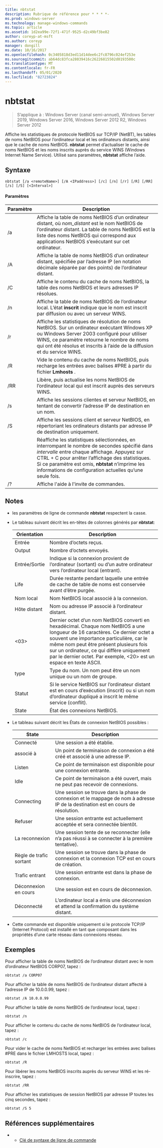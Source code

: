 ```yaml
---
title: nbtstat
description: Rubrique de référence pour * * * *-
ms.prod: windows-server
ms.technology: manage-windows-commands
ms.topic: article
ms.assetid: 1d2ea99e-72f1-471f-9525-d2c49bf3be82
author: coreyp-at-msft
ms.author: coreyp
manager: dongill
ms.date: 10/16/2017
ms.openlocfilehash: 0c3405818d3ed11d14dee6c2fc8796c024ef253e
ms.sourcegitcommit: ab64dc83fca28039416c26226815502d0193500c
ms.translationtype: MT
ms.contentlocale: fr-FR
ms.lasthandoff: 05/01/2020
ms.locfileid: "82723824"
---
```

# <a name="nbtstat"></a>nbtstat

> S’applique à : Windows Server (canal semi-annuel), Windows Server 2019, Windows Server 2016, Windows Server 2012 R2, Windows Server 2012

Affiche les statistiques de protocole NetBIOS sur TCP/IP (NetBT), les tables de noms NetBIOS pour l’ordinateur local et les ordinateurs distants, ainsi que le cache de noms NetBIOS. **nbtstat** permet d’actualiser le cache de noms NetBIOS et les noms inscrits auprès du service WINS (Windows Internet Name Service). Utilisé sans paramètres, **nbtstat** affiche l’aide. 

## <a name="syntax"></a>Syntaxe

```
nbtstat [/a <remoteName>] [/A <IPaddress>] [/c] [/n] [/r] [/R] [/RR] [/s] [/S] [<Interval>]
```

#### <a name="parameters"></a>Paramètres

|    Paramètre    |                                                                                                                         Description                                                                                                                         |
|-----------------|-------------------------------------------------------------------------------------------------------------------------------------------------------------------------------------------------------------------------------------------------------------|
| /a<remoteName> |    Affiche la table de noms NetBIOS d’un ordinateur distant, où *nom_distant* est le nom NetBIOS de l’ordinateur distant. La table de noms NetBIOS est la liste des noms NetBIOS qui correspond aux applications NetBIOS s’exécutant sur cet ordinateur.     |
| /A<IPaddress>  |                                                           Affiche la table de noms NetBIOS d’un ordinateur distant, spécifiée par l’adresse IP (en notation décimale séparée par des points) de l’ordinateur distant.                                                            |
|       /C        |                                                                        Affiche le contenu du cache de noms NetBIOS, la table des noms NetBIOS et leurs adresses IP résolues.                                                                         |
|       /n        |                                            Affiche la table de noms NetBIOS de l’ordinateur local. L’état **inscrit** indique que le nom est inscrit par diffusion ou avec un serveur WINS.                                             |
|       /r        |      Affiche les statistiques de résolution de noms NetBIOS. Sur un ordinateur exécutant Windows XP ou Windows Server 2003 configuré pour utiliser WINS, ce paramètre retourne le nombre de noms qui ont été résolus et inscrits à l’aide de la diffusion et du service WINS.       |
|       /R        |                                                                      Vide le contenu du cache de noms NetBIOS, puis recharge les entrées avec balises #PRE à partir du fichier **Lmhosts** .                                                                      |
|       /RR       |                                                                           Libère, puis actualise les noms NetBIOS de l’ordinateur local qui est inscrit auprès des serveurs WINS.                                                                            |
|       /s        |                                                                          Affiche les sessions clientes et serveur NetBIOS, en tentant de convertir l’adresse IP de destination en un nom.                                                                           |
|       /S        |                                                                          Affiche les sessions client et serveur NetBIOS, en répertoriant les ordinateurs distants par adresse IP de destination uniquement.                                                                          |
|   <Interval>    | Réaffiche les statistiques sélectionnées, en interrompant le nombre de secondes spécifié dans *intervalle* entre chaque affichage. Appuyez sur CTRL + C pour arrêter l’affichage des statistiques. Si ce paramètre est omis, **nbtstat** n’imprime les informations de configuration actuelles qu’une seule fois. |
|       /?        |                                                                                                            Affiche l'aide à l'invite de commandes.                                                                                                             |

## <a name="remarks"></a>Notes 

-   les paramètres de ligne de commande **nbtstat** respectent la casse.

-   Le tableau suivant décrit les en-têtes de colonnes générés par **nbtstat**:

    |Orientation|Description|
    |------|--------|
    |Entrée|Nombre d’octets reçus.|
    |Output|Nombre d’octets envoyés.|
    |Entrée/Sortie|Indique si la connexion provient de l’ordinateur (sortant) ou d’un autre ordinateur vers l’ordinateur local (entrant).|
    |Life|Durée restante pendant laquelle une entrée de cache de table de noms est conservée avant d’être purgée.|
    |Nom local|Nom NetBIOS local associé à la connexion.|
    |Hôte distant|Nom ou adresse IP associé à l’ordinateur distant.|
    |<03>|Dernier octet d’un nom NetBIOS converti en hexadécimal. Chaque nom NetBIOS a une longueur de 16 caractères. Ce dernier octet a souvent une importance particulière, car le même nom peut être présent plusieurs fois sur un ordinateur, ce qui diffère uniquement par le dernier octet. Par exemple, <20> est un espace en texte ASCII.|
    |type|Type du nom. Un nom peut être un nom unique ou un nom de groupe.|
    |Statut|Si le service NetBIOS sur l’ordinateur distant est en cours d’exécution (inscrit) ou si un nom d’ordinateur dupliqué a inscrit le même service (conflit).|
    |State|État des connexions NetBIOS.|

-   Le tableau suivant décrit les États de connexion NetBIOS possibles :

    |State|Description|
    |-----|--------|
    |Connecté|Une session a été établie.|
    |associé à|Un point de terminaison de connexion a été créé et associé à une adresse IP.|
    |Listen|Ce point de terminaison est disponible pour une connexion entrante.|
    |Idle|Ce point de terminaison a été ouvert, mais ne peut pas recevoir de connexions.|
    |Connecting|Une session se trouve dans la phase de connexion et le mappage de nom à adresse IP de la destination est en cours de résolution.|
    |Refuser|Une session entrante est actuellement acceptée et sera connectée bientôt.|
    |La reconnexion|Une session tente de se reconnecter (elle n’a pas réussi à se connecter à la première tentative).|
    |Règle de trafic sortant|Une session se trouve dans la phase de connexion et la connexion TCP est en cours de création.|
    |Trafic entrant|Une session entrante est dans la phase de connexion.|
    |Déconnexion en cours|Une session est en cours de déconnexion.|
    |Déconnecté|L’ordinateur local a émis une déconnexion et attend la confirmation du système distant.|

-   Cette commande est disponible uniquement si le protocole TCP/IP (Internet Protocol) est installé en tant que composant dans les propriétés d’une carte réseau dans connexions réseau.

## <a name="examples"></a>Exemples
Pour afficher la table de noms NetBIOS de l’ordinateur distant avec le nom d’ordinateur NetBIOS CORP07, tapez :

```
nbtstat /a CORP07
```

Pour afficher la table de noms NetBIOS de l’ordinateur distant affecté à l’adresse IP de 10.0.0.99, tapez :

```
nbtstat /A 10.0.0.99
```

Pour afficher la table de noms NetBIOS de l’ordinateur local, tapez :

```
nbtstat /n
```

Pour afficher le contenu du cache de noms NetBIOS de l’ordinateur local, tapez :

```
nbtstat /c
```

Pour vider le cache de noms NetBIOS et recharger les entrées avec balises #PRE dans le fichier LMHOSTS local, tapez :

```
nbtstat /R
```

Pour libérer les noms NetBIOS inscrits auprès du serveur WINS et les ré-inscrire, tapez :

```
nbtstat /RR
```

Pour afficher les statistiques de session NetBIOS par adresse IP toutes les cinq secondes, tapez :

```
nbtstat /S 5
```

## <a name="additional-references"></a>Références supplémentaires

-   - [Clé de syntaxe de ligne de commande](command-line-syntax-key.md)


